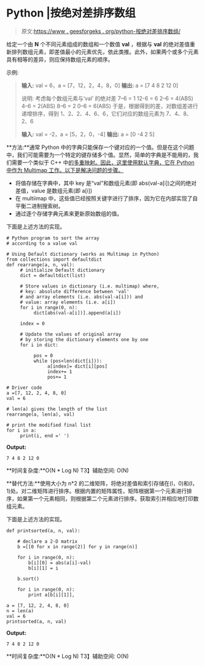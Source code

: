 # Python |按绝对差排序数组

> 原文:[https://www . geesforgeks . org/python-按绝对差排序数组/](https://www.geeksforgeeks.org/python-sort-an-array-according-to-absolute-difference/)

给定一个由 **N** 个不同元素组成的数组和一个数值 **val** ，根据与 **val** 的绝对差值重新排列数组元素，即差值最小的元素优先，依此类推。此外，如果两个或多个元素具有相等的差异，则应保持数组元素的顺序。

示例:

> **输入:** val = 6，a = [7，12，2，4，8，0]
> **输出:** a = [7 4 8 2 12 0]
> 
> 说明:
> 考虑每个数组元素与‘val’
> 的绝对差 7–6 = 1
> 12-6 = 6
> 2–6 = 4(ABS)
> 4–6 = 2(ABS)
> 8–6 = 2
> 0–6 = 6(ABS)
> 于是，根据得到的差，对数组差进行递增排序，得到
> 1、2、2、4、6、6，它们对应的数组元素为 7、4、8、2、6
> 
> **输入:** val = -2，a = [5，2，0，-4]
> **输出:** a = [0 -4 2 5]

**方法:**通常 Python 中的字典只能保存一个键对应的一个值。但是在这个问题中，我们可能需要为一个特定的键存储多个值。显然，简单的字典是不能用的，我们需要一个类似于 C++ 中[的多重映射。因此，这里使用默认字典，它在 Python 中作为 Multimap 工作。以下是解决问题的步骤。](https://www.geeksforgeeks.org/multimap-associative-containers-the-c-standard-template-library-stl/)

*   将值存储在字典中，其中 key 是“val”和数组元素(即 abs(val-a[i])之间的绝对差值，value 是数组元素(即 a[i])
*   在 multiimap 中，这些值已经按照关键字进行了排序，因为它在内部实现了自平衡二进制搜索树。
*   通过逐个存储字典元素来更新原始数组的值。

下面是上述方法的实现。

```
# Python program to sort the array
# according to a value val 

# Using Default dictionary (works as Multimap in Python)
from collections import defaultdict
def rearrange(a, n, val):
     # initialize Default dictionary
     dict = defaultdict(list)  

     # Store values in dictionary (i.e. multimap) where,
     # key: absolute difference between 'val' 
     # and array elements (i.e. abs(val-a[i])) and
     # value: array elements (i.e. a[i])
     for i in range(0, n):
          dict[abs(val-a[i])].append(a[i])

     index = 0  

     # Update the values of original array 
     # by storing the dictionary elements one by one
     for i in dict:

          pos = 0
          while (pos<len(dict[i])):
               a[index]= dict[i][pos]
               index+= 1
               pos+= 1

# Driver code     
a =[7, 12, 2, 4, 8, 0]
val = 6

# len(a) gives the length of the list
rearrange(a, len(a), val)

# print the modified final list
for i in a:
     print(i, end =' ')  
```

**Output:**

```
7 4 8 2 12 0

```

**时间复杂度:**O(N * Log N)
T3】辅助空间: O(N)

**替代方法:**使用大小为 n*2 的二维矩阵，将绝对差值和索引存储在(I，0)和(I，1)处。对二维矩阵进行排序。根据内置的矩阵属性，矩阵根据第一个元素进行排序，如果第一个元素相同，则根据第二个元素进行排序。获取索引并相应地打印数组元素。

下面是上述方法的实现。

```
def printsorted(a, n, val):

    # declare a 2-D matrix 
    b =[[0 for x in range(2)] for y in range(n)]

    for i in range(0, n): 
        b[i][0] = abs(a[i]-val) 
        b[i][1] = i

    b.sort() 

    for i in range(0, n): 
        print a[b[i][1]],

a = [7, 12, 2, 4, 8, 0]
n = len(a) 
val = 6
printsorted(a, n, val) 
```

**Output:**

```
7 4 8 2 12 0

```

**时间复杂度:**O(N * Log N)
T3】辅助空间: O(N)